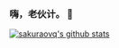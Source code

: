 ### 嗨，老伙计。 👋

<!--
**edenleung/edenleung** is a ✨ _special_ ✨ repository because its `README.md` (this file) appears on your GitHub profile.

Here are some ideas to get you started:

- 🔭 I’m currently working on ...
- 🌱 I’m currently learning ...
- 👯 I’m looking to collaborate on ...
- 🤔 I’m looking for help with ...
- 💬 Ask me about ...
- 📫 How to reach me: ...
- 😄 Pronouns: ...
- ⚡ Fun fact: ...
-->

[![sakuraovq's github stats](https://github-readme-stats.vercel.app/api?username=edenleung&show_icons=true&theme=gruvbox)](https://github.com/edenleung)


